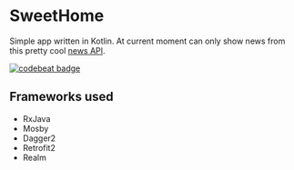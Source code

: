 # SweetHome
Simple app written in Kotlin. At current moment can only show news from this pretty cool [news API](http://www.newsapi.org).

[![codebeat badge](https://codebeat.co/badges/b6d29b8a-1407-4c4a-9380-540390fa5fc8)](https://codebeat.co/projects/github-com-danilinegor-sweethome)

## Frameworks used
- RxJava
- Mosby
- Dagger2
- Retrofit2
- Realm
